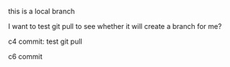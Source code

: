 this is a local branch

I want to test git pull to see whether it will create a branch for me?

c4 commit: test git pull

c6 commit
